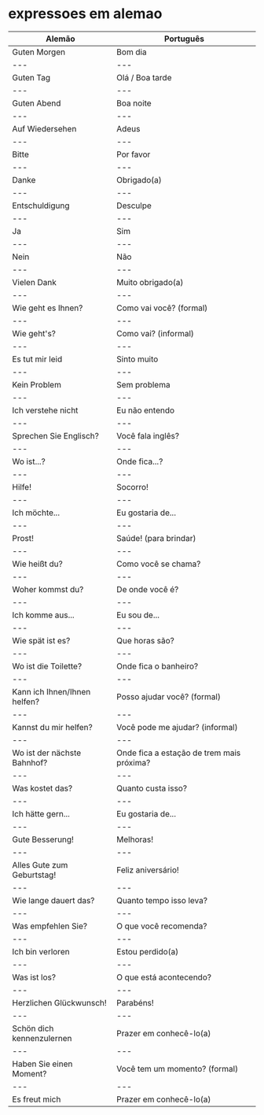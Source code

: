 # expressoes em alemao

**Alemão** | **Português**
---|---
Guten Morgen | Bom dia
---|---
Guten Tag | Olá / Boa tarde
---|---
Guten Abend | Boa noite
---|---
Auf Wiedersehen | Adeus
---|---
Bitte | Por favor
---|---
Danke | Obrigado(a)
---|---
Entschuldigung | Desculpe
---|---
Ja | Sim
---|---
Nein | Não
---|---
Vielen Dank | Muito obrigado(a)
---|---
Wie geht es Ihnen? | Como vai você? (formal)
---|---
Wie geht's? | Como vai? (informal)
---|---
Es tut mir leid | Sinto muito
---|---
Kein Problem | Sem problema
---|---
Ich verstehe nicht | Eu não entendo
---|---
Sprechen Sie Englisch? | Você fala inglês?
---|---
Wo ist...? | Onde fica...?
---|---
Hilfe! | Socorro!
---|---
Ich möchte... | Eu gostaria de...
---|---
Prost! | Saúde! (para brindar)
---|---
Wie heißt du? | Como você se chama?
---|---
Woher kommst du? | De onde você é?
---|---
Ich komme aus... | Eu sou de...
---|---
Wie spät ist es? | Que horas são?
---|---
Wo ist die Toilette? | Onde fica o banheiro?
---|---
Kann ich Ihnen/Ihnen helfen? | Posso ajudar você? (formal)
---|---
Kannst du mir helfen? | Você pode me ajudar? (informal)
---|---
Wo ist der nächste Bahnhof? | Onde fica a estação de trem mais próxima?
---|---
Was kostet das? | Quanto custa isso?
---|---
Ich hätte gern... | Eu gostaria de...
---|---
Gute Besserung! | Melhoras!
---|---
Alles Gute zum Geburtstag! | Feliz aniversário!
---|---
Wie lange dauert das? | Quanto tempo isso leva?
---|---
Was empfehlen Sie? | O que você recomenda?
---|---
Ich bin verloren | Estou perdido(a)
---|---
Was ist los? | O que está acontecendo?
---|---
Herzlichen Glückwunsch! | Parabéns!
---|---
Schön dich kennenzulernen | Prazer em conhecê-lo(a)
---|---
Haben Sie einen Moment? | Você tem um momento? (formal)
---|---
Es freut mich | Prazer em conhecê-lo(a)


